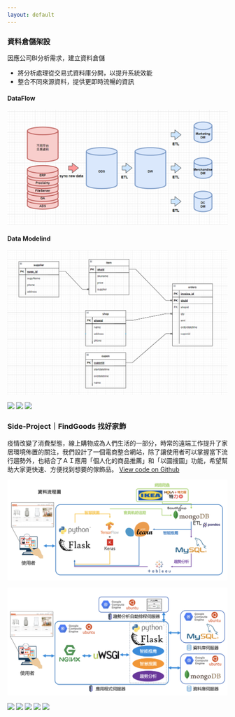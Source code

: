 ```yaml
---
layout: default
---
```

### 資料倉儲架設
因應公司BI分析需求，建立資料倉儲
- 將分析處理從交易式資料庫分開，以提升系統效能
- 整合不同來源資料，提供更即時流暢的資訊

#### DataFlow
<img src="images\datamart.png"/>

#### Data Modelind
<img src="images\data_modeling.png"/>

[![](https://img.shields.io/badge/Python-lightgrey?logo=Python)](#) 
[![](https://img.shields.io/badge/MySQL-lightgrey?logo=MySQL)](#)
[![](https://img.shields.io/badge/Trinity-lightgrey?logo=Trinity)](#)



### Side-Project｜FindGoods 找好家飾
疫情改變了消費型態，線上購物成為人們生活的一部分，時常的遠端工作提升了家居環境佈置的關注，我們設計了一個電商整合網站，除了讓使用者可以掌握當下流行趨勢外，也結合了ＡＩ應用「個人化的商品推薦」和「以圖搜圖」功能，希望幫助大家更快速、方便找到想要的傢飾品。
[View code on Github](https://github.com/Marvisyeh/FindGoods-web)

<img src="images\findgood-dataflow.png"/>
<p></p>
<img src="images\findgood-structure.png"/>


[![](https://img.shields.io/badge/Python-lightgrey?logo=Python)](#) 
[![](https://img.shields.io/badge/Flask-lightgrey?logo=flask)](#)
[![](https://img.shields.io/badge/Mongodb-lightgrey?logo=mongodb)](#)
[![](https://img.shields.io/badge/MySQL-lightgrey?logo=MySQL)](#)
[![](https://img.shields.io/badge/sklearn-lightgrey?logo=scikit-learn)](#) 


<!-- 

[Link to another page](./another-page.md)


```
Long, single-line code blocks should not wrap. They should horizontally scroll if they are too long. This line should be long enough to demonstrate this.
```

```
The final element.
``` -->
